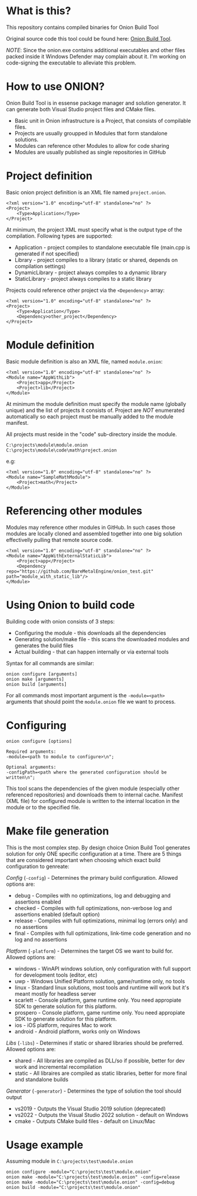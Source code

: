 # What is this?
This repository contains compiled binaries for Onion Build Tool

Original source code this tool could be found here: [Onion Build Tool](https://github.com/BareMetalEngine/onion_tool/).

*NOTE*: Since the onion.exe contains additional executables and other files packed inside it Windows Defender may complain about it. I'm working on code-signing the executable to alleviate this problem.

# How to use ONION?

Onion Build Tool is in essense package manager and solution generator. It can generate both Visual Studio project files and CMake files.

* Basic unit in Onion infrastructure is a Project, that consists of compilable files. 
* Projects are usually groupped in Modules that form standalone solutions.
* Modules can reference other Modules to allow for code sharing
* Modules are usually published as single repositories in GitHub

# Project definition

Basic onion project definition is an XML file named `project.onion`. 

```
<?xml version="1.0" encoding="utf-8" standalone="no" ?>
<Project>
	<Type>Application</Type>
</Project>
```

At minimum, the project XML must specify what is the output type of the compilation. Following types are supported:

* Application - project compiles to standalone executable file (main.cpp is generated if not specified)
* Library - project compiles to a library (static or shared, depends on compilation settings)
* DynamicLibrary - project always compiles to a dynamic library 
* StaticLibrary - project always compiles to a static library

Projects could reference other project via the `<Dependency>` array:

```
<?xml version="1.0" encoding="utf-8" standalone="no" ?>
<Project>
	<Type>Application</Type>
	<Dependency>other_project</Dependency>
</Project>
```

# Module definition

Basic module definition is also an XML file, named `module.onion`:

```
<?xml version="1.0" encoding="utf-8" standalone="no" ?>
<Module name="AppWithLib">
	<Project>app</Project>
	<Project>lib</Project>
</Module>
```

At minimum the module definition must specify the module name (globally unique) and the list of projects it consists of. Project are *NOT* enumerated automatically so each project must be manually added to the module manifest.

All projects must reside in the "code" sub-directory inside the module.

```
C:\projects\module\module.onion
C:\projects\module\code\math\project.onion
```

e.g:

```
<?xml version="1.0" encoding="utf-8" standalone="no" ?>
<Module name="SampleMathModule">
	<Project>math</Project>
</Module>
```

# Referencing other modules

Modules may reference other modules in GitHub. In such cases those modules are locally cloned and assembled together into one big solution effectivelly pulling that remote source code.

```
<?xml version="1.0" encoding="utf-8" standalone="no" ?>
<Module name="AppWithExternalStaticLib">
	<Project>app</Project>
	<Dependency repo="https://github.com/BareMetalEngine/onion_test.git" path="module_with_static_lib"/>	
</Module>
```

# Using Onion to build code

Building code with onion consists of 3 steps:
* Configuring the module - this downloads all the dependencies
* Generating solution/make file - this scans the downloaded modules and generates the build files
* Actual building - that can happen internally or via external tools

Syntax for all commands are similar:
```
onion configure [arguments]
onion make [arguments]
onion build [arguments]
```

For all commands most important argument is the `-module=<path>` arguments that should point the `module.onion` file we want to process.

# Configuring

```
onion configure [options]

Required arguments:
-module=<path to module to configure>\n";

Optional arguments:
-configPath=<path where the generated configuration should be written\n";
```

This tool scans the dependencies of the given module (especially other referenced repositories) and downloads them to internal cache. Manifest (XML file) for configured module is written to the internal location in the module or to the specified file.

# Make file generation

This is the most complex step. By design choice Onion Build Tool generates solution for only ONE specific configuration at a time. There are 5 things that are considered important when choosing which exact build configuration to genreate:

*Config* (`-config`) - Determines the primary build configuration. Allowed options are:
 * debug - Compiles with no optimizations, log and debugging and assertions enabled
 * checked - Compiles with full optimizations, non-verbose log and assertions enabled (default option)
 * release - Compiles with full optimizations, minimal log (errors only) and no assertions
 * final - Compiles with full optimizations, link-time code generation and no log and no assertions

*Platform* (`-platform`) - Determines the target OS we want to build for. Allowed options are:
 * windows - WinAPI windows solution, only configuration with full support for development tools (editor, etc)
 * uwp - Windows Unified Platform solution, game/runtime only, no tools
 * linux - Standard linux solutions, most tools and runtime will work but it's meant mostly for headless server
 * scarlett - Console platform, game runtime only. You need appropiate SDK to generate solution for this platform.
 * prospero - Console platform, game runtime only. You need appropiate SDK to generate solution for this platform.
 * ios - iOS platform, requires Mac to work
 * android - Android platform, works only on Windows

*Libs* (`-libs`) - Determines if static or shared libraries should be preferred. Allowed options are:
 * shared - All libraries are compiled as DLL/so if possible, better for dev work and incremental recompilation
 * static - All libraires are compiled as static libraries, better for more final and standalone builds 

*Generator* (`-generator`) - Determines the type of solution the tool should output
 * vs2019 - Outputs the Visual Studio 2019 solution (deprecated)
 * vs2022 - Outputs the Visual Studio 2022 solution - default on Windows
 * cmake - Outputs CMake build files - default on Linux/Mac

# Usage example

Assuming module in `C:\projects\test\module.onion`

```
onion configure -module="C:\projects\test\module.onion"
onion make -module="C:\projects\test\module.onion" -config=release
onion make -module="C:\projects\test\module.onion" -config=debug
onion build -module="C:\projects\test\module.onion"
```

